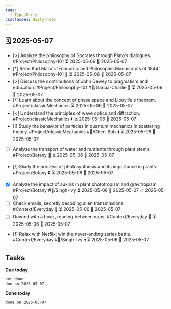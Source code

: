 ```yaml
---
tags:
  - Type/Daily
cssclasses: daily-note
---
```


## 🗓️ 2025-05-07

- [>] Analyze the philosophy of Socrates through Plato's dialogues. #Project/Philosophy-101 ⏳ 2025-05-06 📅 2025-05-07
- [*] Read Karl Marx's 'Economic and Philosophic Manuscripts of 1844.' #Project/Philosophy-101 🔽 ⏳ 2025-05-06 📅 2025-05-07
- [>] Discuss the contributions of John Dewey to pragmatism and education. #Project/Philosophy-101 #👤/Garcia-Charlie 🔼 ⏳ 2025-05-06 📅 2025-05-07
- [/] Learn about the concept of phase space and Liouville's theorem. #Project/classicMechanics ⏳ 2025-05-06 📅 2025-05-07
- [<] Understand the principles of wave optics and diffraction. #Project/classicMechanics ⏬ ⏳ 2025-05-06 📅 2025-05-07
- [!] Study the behavior of particles in quantum mechanics in scattering theory. #Project/classicMechanics #👤/Chen-Bob ⏫ ⏳ 2025-05-06 📅 2025-05-07
- [ ] Analyze the transport of water and nutrients through plant stems. #Project/Botany 🔼 ⏳ 2025-05-06 📅 2025-05-07
- [/] Study the process of photosynthesis and its importance in plants. #Project/Botany ⏬ ⏳ 2025-05-06 📅 2025-05-07
- [x] Analyze the impact of auxins in plant phototropism and gravitropism. #Project/Botany #👤/Singh-Ivy ⏳ 2025-05-06 📅 2025-05-07 ✅ 2025-05-07
- [ ] Check emails, secretly decoding alien transmissions. #Context/Everyday 🔼 ⏳ 2025-05-06 📅 2025-05-07
- [ ] Unwind with a book, reading between naps. #Context/Everyday 🔺 ⏳ 2025-05-06 📅 2025-05-07
- [f] Relax with Netflix; win the never-ending series battle. #Context/Everyday #👤/Singh-Ivy ⏫ ⏳ 2025-05-06 📅 2025-05-07

## Tasks

**Due today**

```tasks
not done
due on 2025-05-07
```

**Done today**

```tasks
done on 2025-05-07
```
            